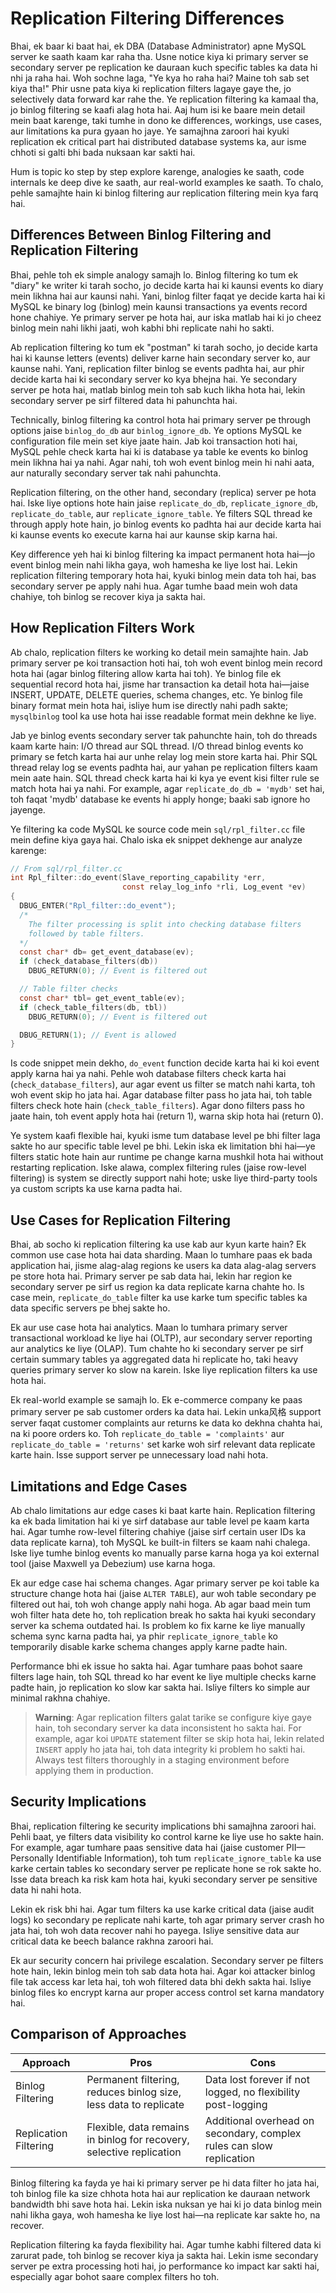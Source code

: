 # Replication Filtering Differences

Bhai, ek baar ki baat hai, ek DBA (Database Administrator) apne MySQL server ke saath kaam kar raha tha. Usne notice kiya ki primary server se secondary server pe replication ke dauraan kuch specific tables ka data hi nhi ja raha hai. Woh sochne laga, "Ye kya ho raha hai? Maine toh sab set kiya tha!" Phir usne pata kiya ki replication filters lagaye gaye the, jo selectively data forward kar rahe the. Ye replication filtering ka kamaal tha, jo binlog filtering se kaafi alag hota hai. Aaj hum isi ke baare mein detail mein baat karenge, taki tumhe in dono ke differences, workings, use cases, aur limitations ka pura gyaan ho jaye. Ye samajhna zaroori hai kyuki replication ek critical part hai distributed database systems ka, aur isme chhoti si galti bhi bada nuksaan kar sakti hai.

Hum is topic ko step by step explore karenge, analogies ke saath, code internals ke deep dive ke saath, aur real-world examples ke saath. To chalo, pehle samajhte hain ki binlog filtering aur replication filtering mein kya farq hai.

## Differences Between Binlog Filtering and Replication Filtering

Bhai, pehle toh ek simple analogy samajh lo. Binlog filtering ko tum ek "diary" ke writer ki tarah socho, jo decide karta hai ki kaunsi events ko diary mein likhna hai aur kaunsi nahi. Yani, binlog filter faqat ye decide karta hai ki MySQL ke binary log (binlog) mein kaunsi transactions ya events record hone chahiye. Ye primary server pe hota hai, aur iska matlab hai ki jo cheez binlog mein nahi likhi jaati, woh kabhi bhi replicate nahi ho sakti.

Ab replication filtering ko tum ek "postman" ki tarah socho, jo decide karta hai ki kaunse letters (events) deliver karne hain secondary server ko, aur kaunse nahi. Yani, replication filter binlog se events padhta hai, aur phir decide karta hai ki secondary server ko kya bhejna hai. Ye secondary server pe hota hai, matlab binlog mein toh sab kuch likha hota hai, lekin secondary server pe sirf filtered data hi pahunchta hai.

Technically, binlog filtering ka control hota hai primary server pe through options jaise `binlog_do_db` aur `binlog_ignore_db`. Ye options MySQL ke configuration file mein set kiye jaate hain. Jab koi transaction hoti hai, MySQL pehle check karta hai ki is database ya table ke events ko binlog mein likhna hai ya nahi. Agar nahi, toh woh event binlog mein hi nahi aata, aur naturally secondary server tak nahi pahunchta.

Replication filtering, on the other hand, secondary (replica) server pe hota hai. Iske liye options hote hain jaise `replicate_do_db`, `replicate_ignore_db`, `replicate_do_table`, aur `replicate_ignore_table`. Ye filters SQL thread ke through apply hote hain, jo binlog events ko padhta hai aur decide karta hai ki kaunse events ko execute karna hai aur kaunse skip karna hai.

Key difference yeh hai ki binlog filtering ka impact permanent hota hai—jo event binlog mein nahi likha gaya, woh hamesha ke liye lost hai. Lekin replication filtering temporary hota hai, kyuki binlog mein data toh hai, bas secondary server pe apply nahi hua. Agar tumhe baad mein woh data chahiye, toh binlog se recover kiya ja sakta hai.

## How Replication Filters Work

Ab chalo, replication filters ke working ko detail mein samajhte hain. Jab primary server pe koi transaction hoti hai, toh woh event binlog mein record hota hai (agar binlog filtering allow karta hai toh). Ye binlog file ek sequential record hota hai, jisme har transaction ka detail hota hai—jaise INSERT, UPDATE, DELETE queries, schema changes, etc. Ye binlog file binary format mein hota hai, isliye hum ise directly nahi padh sakte; `mysqlbinlog` tool ka use hota hai isse readable format mein dekhne ke liye.

Jab ye binlog events secondary server tak pahunchte hain, toh do threads kaam karte hain: I/O thread aur SQL thread. I/O thread binlog events ko primary se fetch karta hai aur unhe relay log mein store karta hai. Phir SQL thread relay log se events padhta hai, aur yahan pe replication filters kaam mein aate hain. SQL thread check karta hai ki kya ye event kisi filter rule se match hota hai ya nahi. For example, agar `replicate_do_db = 'mydb'` set hai, toh faqat 'mydb' database ke events hi apply honge; baaki sab ignore ho jayenge.

Ye filtering ka code MySQL ke source code mein `sql/rpl_filter.cc` file mein define kiya gaya hai. Chalo iska ek snippet dekhenge aur analyze karenge:

```c
// From sql/rpl_filter.cc
int Rpl_filter::do_event(Slave_reporting_capability *err,
                         const relay_log_info *rli, Log_event *ev)
{
  DBUG_ENTER("Rpl_filter::do_event");
  /*
    The filter processing is split into checking database filters
    followed by table filters.
  */
  const char* db= get_event_database(ev);
  if (check_database_filters(db))
    DBUG_RETURN(0); // Event is filtered out

  // Table filter checks
  const char* tbl= get_event_table(ev);
  if (check_table_filters(db, tbl))
    DBUG_RETURN(0); // Event is filtered out

  DBUG_RETURN(1); // Event is allowed
}
```

Is code snippet mein dekho, `do_event` function decide karta hai ki koi event apply karna hai ya nahi. Pehle woh database filters check karta hai (`check_database_filters`), aur agar event us filter se match nahi karta, toh woh event skip ho jata hai. Agar database filter pass ho jata hai, toh table filters check hote hain (`check_table_filters`). Agar dono filters pass ho jaate hain, toh event apply hota hai (return 1), warna skip hota hai (return 0).

Ye system kaafi flexible hai, kyuki isme tum database level pe bhi filter laga sakte ho aur specific table level pe bhi. Lekin iska ek limitation bhi hai—ye filters static hote hain aur runtime pe change karna mushkil hota hai without restarting replication. Iske alawa, complex filtering rules (jaise row-level filtering) is system se directly support nahi hote; uske liye third-party tools ya custom scripts ka use karna padta hai.

## Use Cases for Replication Filtering

Bhai, ab socho ki replication filtering ka use kab aur kyun karte hain? Ek common use case hota hai data sharding. Maan lo tumhare paas ek bada application hai, jisme alag-alag regions ke users ka data alag-alag servers pe store hota hai. Primary server pe sab data hai, lekin har region ke secondary server pe sirf us region ka data replicate karna chahte ho. Is case mein, `replicate_do_table` filter ka use karke tum specific tables ka data specific servers pe bhej sakte ho.

Ek aur use case hota hai analytics. Maan lo tumhara primary server transactional workload ke liye hai (OLTP), aur secondary server reporting aur analytics ke liye (OLAP). Tum chahte ho ki secondary server pe sirf certain summary tables ya aggregated data hi replicate ho, taki heavy queries primary server ko slow na karein. Iske liye replication filters ka use hota hai.

Ek real-world example se samajh lo. Ek e-commerce company ke paas primary server pe sab customer orders ka data hai. Lekin unka风格 support server faqat customer complaints aur returns ke data ko dekhna chahta hai, na ki poore orders ko. Toh `replicate_do_table = 'complaints'` aur `replicate_do_table = 'returns'` set karke woh sirf relevant data replicate karte hain. Isse support server pe unnecessary load nahi hota.

## Limitations and Edge Cases

Ab chalo limitations aur edge cases ki baat karte hain. Replication filtering ka ek bada limitation hai ki ye sirf database aur table level pe kaam karta hai. Agar tumhe row-level filtering chahiye (jaise sirf certain user IDs ka data replicate karna), toh MySQL ke built-in filters se kaam nahi chalega. Iske liye tumhe binlog events ko manually parse karna hoga ya koi external tool (jaise Maxwell ya Debezium) use karna hoga.

Ek aur edge case hai schema changes. Agar primary server pe koi table ka structure change hota hai (jaise `ALTER TABLE`), aur woh table secondary pe filtered out hai, toh woh change apply nahi hoga. Ab agar baad mein tum woh filter hata dete ho, toh replication break ho sakta hai kyuki secondary server ka schema outdated hai. Is problem ko fix karne ke liye manually schema sync karna padta hai, ya phir `replicate_ignore_table` ko temporarily disable karke schema changes apply karne padte hain.

Performance bhi ek issue ho sakta hai. Agar tumhare paas bohot saare filters lage hain, toh SQL thread ko har event ke liye multiple checks karne padte hain, jo replication ko slow kar sakta hai. Isliye filters ko simple aur minimal rakhna chahiye.

> **Warning**: Agar replication filters galat tarike se configure kiye gaye hain, toh secondary server ka data inconsistent ho sakta hai. For example, agar koi `UPDATE` statement filter se skip hota hai, lekin related `INSERT` apply ho jata hai, toh data integrity ki problem ho sakti hai. Always test filters thoroughly in a staging environment before applying them in production.

## Security Implications

Bhai, replication filtering ke security implications bhi samajhna zaroori hai. Pehli baat, ye filters data visibility ko control karne ke liye use ho sakte hain. For example, agar tumhare paas sensitive data hai (jaise customer PII—Personally Identifiable Information), toh tum `replicate_ignore_table` ka use karke certain tables ko secondary server pe replicate hone se rok sakte ho. Isse data breach ka risk kam hota hai, kyuki secondary server pe sensitive data hi nahi hota.

Lekin ek risk bhi hai. Agar tum filters ka use karke critical data (jaise audit logs) ko secondary pe replicate nahi karte, toh agar primary server crash ho jata hai, toh woh data recover nahi ho payega. Isliye sensitive data aur critical data ke beech balance rakhna zaroori hai.

Ek aur security concern hai privilege escalation. Secondary server pe filters hote hain, lekin binlog mein toh sab data hota hai. Agar koi attacker binlog file tak access kar leta hai, toh woh filtered data bhi dekh sakta hai. Isliye binlog files ko encrypt karna aur proper access control set karna mandatory hai.

## Comparison of Approaches

| **Approach**             | **Pros**                                                                 | **Cons**                                                                 |
|--------------------------|-------------------------------------------------------------------------|-------------------------------------------------------------------------|
| Binlog Filtering         | Permanent filtering, reduces binlog size, less data to replicate       | Data lost forever if not logged, no flexibility post-logging           |
| Replication Filtering    | Flexible, data remains in binlog for recovery, selective replication   | Additional overhead on secondary, complex rules can slow replication   |

Binlog filtering ka fayda ye hai ki primary server pe hi data filter ho jata hai, toh binlog file ka size chhota hota hai aur replication ke dauraan network bandwidth bhi save hota hai. Lekin iska nuksan ye hai ki jo data binlog mein nahi likha gaya, woh hamesha ke liye lost hai—na replicate kar sakte ho, na recover.

Replication filtering ka fayda flexibility hai. Agar tumhe kabhi filtered data ki zarurat pade, toh binlog se recover kiya ja sakta hai. Lekin isme secondary server pe extra processing hoti hai, jo performance ko impact kar sakti hai, especially agar bohot saare complex filters ho toh.
